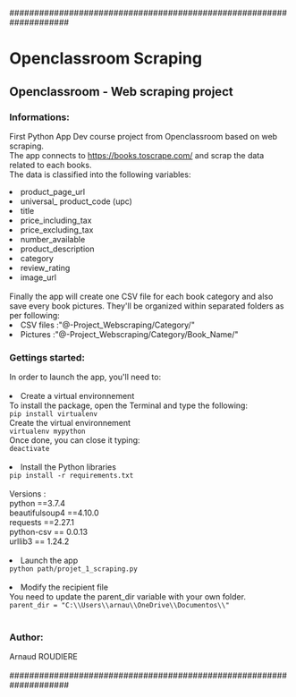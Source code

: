 ####################################################################
# Openclassroom Scraping 
<h2>Openclassroom - Web scraping project</h2>

<h3>Informations:</h3>

First Python App Dev course project from Openclassroom based on web scraping.<br>
The app connects to https://books.toscrape.com/ and scrap the data related
to each books.<br>
The data is classified into the following variables:
<li>product_page_url</li>
<li>universal_ product_code (upc)</li>
<li>title</li>
<li>price_including_tax</li>
<li>price_excluding_tax</li>
<li>number_available</li>
<li>product_description</li>
<li>category</li>
<li>review_rating</li>
<li>image_url</li>
<br>
Finally the app will create one CSV file for each book category and also save every book pictures.
They'll be organized within separated folders as per following:
<li>CSV files :"@-Project_Webscraping/Category/"</li>
<li>Pictures  :"@-Project_Webscraping/Category/Book_Name/"</li>


<h3>Gettings started:</h3>
In order to launch the app, you'll need to:<br><br>
<li>Create a virtual environnement</li>
To install the package, open the Terminal and type the following:<br>
<code class="language-bash" data-lang="bash">pip install virtualenv</code><br>
Create the virtual environnement<br>
<code class="language-bash" data-lang="bash">virtualenv mypython</code><br>
Once done, you can close it typing:<br>
<code class="language-bash" data-lang="bash">deactivate</code><br><br>



<li>Install the Python libraries</li>
<code class="language-bash" data-lang="bash">pip install -r requirements.txt</code><br><br>
Versions :<br>
python ==3.7.4<br>
beautifulsoup4 ==4.10.0    <br>       
requests ==2.27.1   <br>     
python-csv == 0.0.13 <br>
urllib3 == 1.24.2 <br><br>

<li>Launch the app</li>
<code class="language-bash" data-lang="bash">python path/projet_1_scraping.py</code><br><br>


<li>Modify the recipient file</li>
You need to update the parent_dir variable with your own folder.<br>
<code class="language-bash" data-lang="python">parent_dir = "C:\\Users\\arnau\\OneDrive\\Documentos\\"</code><br><br>


<h3>Author:</h3>
Arnaud ROUDIERE
<br><br>
####################################################################
